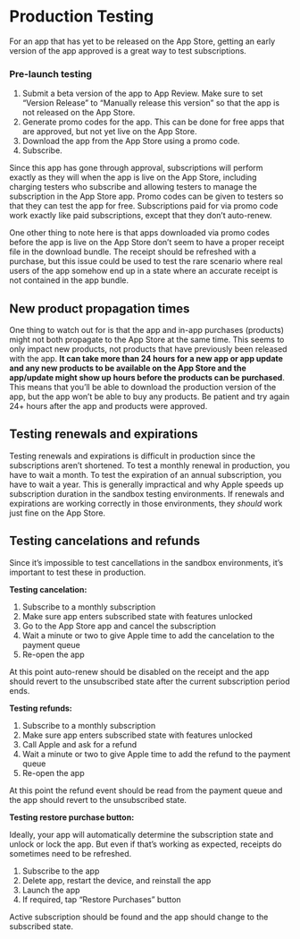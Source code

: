 # Production Testing

For an app that has yet to be released on the App Store, getting an early version of the app approved is a great way to test subscriptions.

### Pre-launch testing

1. Submit a beta version of the app to App Review. Make sure to set “Version Release” to “Manually release this version” so that the app is not released on the App Store.
2. Generate promo codes for the app. This can be done for free apps that are approved, but not yet live on the App Store.
3. Download the app from the App Store using a promo code.
4. Subscribe.

Since this app has gone through approval, subscriptions will perform exactly as they will when the app is live on the App Store, including charging testers who subscribe and allowing testers to manage the subscription in the App Store app. Promo codes can be given to testers so that they can test the app for free. Subscriptions paid for via promo code work exactly like paid subscriptions, except that they don’t auto-renew.

One other thing to note here is that apps downloaded via promo codes before the app is live on the App Store don’t seem to have a proper receipt file in the download bundle. The receipt should be refreshed with a purchase, but this issue could be used to test the rare scenario where real users of the app somehow end up in a state where an accurate receipt is not contained in the app bundle.

## New product propagation times

One thing to watch out for is that the app and in-app purchases (products) might not both propagate to the App Store at the same time. This seems to only impact new products, not products that have previously been released with the app. **It can take more than 24 hours for a new app or app update and any new products to be available on the App Store and the app/update might show up hours before the products can be purchased**. This means that you’ll be able to download the production version of the app, but the app won’t be able to buy any products. Be patient and try again 24+ hours after the app and products were approved.


## Testing renewals and expirations

Testing renewals and expirations is difficult in production since the subscriptions aren’t shortened. To test a monthly renewal in production, you have to wait a month. To test the expiration of an annual subscription, you have to wait a year. This is generally impractical and why Apple speeds up subscription duration in the sandbox testing environments. If renewals and expirations are working correctly in those environments, they *should* work just fine on the App Store.

## Testing cancelations and refunds

Since it’s impossible to test cancellations in the sandbox environments, it’s important to test these in production.

**Testing cancelation:**

1. Subscribe to a monthly subscription
2. Make sure app enters subscribed state with features unlocked
3. Go to the App Store app and cancel the subscription
4. Wait a minute or two to give Apple time to add the cancelation to the payment queue
5. Re-open the app

At this point auto-renew should be disabled on the receipt and the app should revert to the unsubscribed state after the current subscription period ends.

**Testing refunds:**

1. Subscribe to a monthly subscription
2. Make sure app enters subscribed state with features unlocked
3. Call Apple and ask for a refund
4. Wait a minute or two to give Apple time to add the refund to the payment queue
5. Re-open the app

At this point the refund event should be read from the payment queue and the app should revert to the unsubscribed state.

**Testing restore purchase button:**

Ideally, your app will automatically determine the subscription state and unlock or lock the app. But even if that’s working as expected, receipts do sometimes need to be refreshed.

1. Subscribe to the app
2. Delete app, restart the device, and reinstall the app
3. Launch the app
4. If required, tap “Restore Purchases” button

Active subscription should be found and the app should change to the subscribed state.